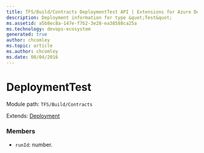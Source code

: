 ```yaml
---
title: TFS/Build/Contracts DeploymentTest API | Extensions for Azure DevOps Services
description: Deployment information for type &quot;Test&quot;
ms.assetid: a5b8ec8a-147e-f7b2-3e28-ea38588ca25a
ms.technology: devops-ecosystem
generated: true
author: chcomley
ms.topic: article
ms.author: chcomley
ms.date: 08/04/2016
---
```


# DeploymentTest

Module path: `TFS/Build/Contracts`

Extends: [Deployment](./Deployment.md)

### Members

- `runId`: number.
